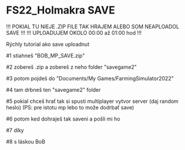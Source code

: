 # FS22_Holmakra SAVE
!!! POKIAL TU NIEJE .ZIP FILE TAK HRAJEM ALEBO SOM NEAPLOADOL SAVE  !!!
!!! UPLOADUJEM OKOLO  00:00 až 01:00 hod  !!!

Rýchly tutorial ako save uploadnut

#1  stiahneš "BOB_MP_SAVE.zip"

#2  zobereš .zip a zobereš z neho folder "savegame2"

#3  potom pojdeš do "Documents/My Games/FarmingSimulator2022"

#4  tam drbneš ten "savegame2" folder

#5  pokial chceš hrať tak si spusti multiplayer vytvor server (daj random heslo) (PS: pre istotu mp lebo to može dodrbať save)

#6  potom ked dohraješ tak saveni a pošli mi ho

#7  díky 

#8  s láskou BoB
